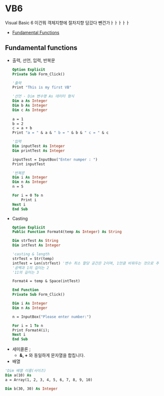 # VB6
Visual Basic 6 이건뭐 객체지향에 절차지향 담갔다 뺀건가ㅏㅏㅏㅏㅏ

- [Fundamental Functions](#fundamental-functions)


## Fundamental functions
- 출력, 선언, 입력, 반복문
    ```vb
    Option Explicit
    Private Sub Form_Click()

    '출력
    Print "This is my first VB"
    
    '선언 - Dim 변수명 As 데이터 형식
    Dim a As Integer
    Dim b As Integer
    Dim c As Integer
        
    a = 1
    b = 2
    c = a + b
    Print "a = " & a & " b = " & b & " c = " & c
    
    '입력
    Dim inputTest As Integer
    Dim printTest As Integer
    
    inputTest = InputBox("Enter numper : ")
    Print inputTest
    
    '반복문
    Dim i As Integer
    Dim n As Integer
    n = 5
    
    For i = 0 To n
        Print i
    Next i
    End Sub
    ```
- Casting
    ```vb
    Option Explicit
    Public Function Format4(temp As Integer) As String

    Dim strTest As String
    Dim intTest As Integer

    'casting & length
    strTest = Str(temp)
    intTest = Len(strTest) '변수 최소 할당 공간은 2이며, 1만큼 비워두는 것으로 추정.
    '공백과 1의 길이는 2
    '11의 길이는 3

    Format4 = temp & Space(intTest)

    End Function
    Private Sub Form_Click()

    Dim i As Integer
    Dim n As Integer

    n = InputBox("Please enter number:")

    For i = 1 To n
    Print Format4(i);
    Next i
    End Sub
    ```
- 세미콜론 ;
    - **&, +** 와 동일하게 문자열을 합칩니다. 
- 배열
```vb
'Dim 배열 이름(사이즈)
Dim a(10) As 
a = Array(1, 2, 3, 4, 5, 6, 7, 8, 9, 10)

Dim b(30, 30) As Integer
```